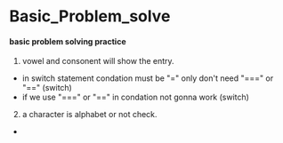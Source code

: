# Basic_Problem_solve
#### basic problem solving practice
1. vowel and consonent will show the entry.
- in switch statement condation must be "=" only don't need "===" or "==" (switch)
- if we use "===" or "==" in condation not gonna work (switch)
2. a character is alphabet or not check. 
- 